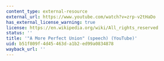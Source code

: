 ```yaml
---
content_type: external-resource
external_url: https://www.youtube.com/watch?v=zrp-v2tHaDo
has_external_license_warning: true
license: https://en.wikipedia.org/wiki/All_rights_reserved
status: ''
title: '"A More Perfect Union" (speech) (YouTube)'
uid: b51f809f-4d45-463d-a1b2-ed99a0834878
wayback_url: ''
---
```

